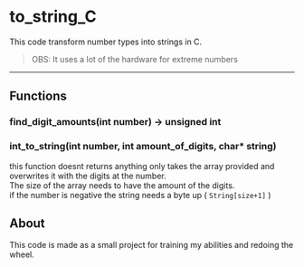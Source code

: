 # to_string_C

This code transform number types into strings in C.
> OBS: It uses a lot of the hardware for extreme numbers

---

## Functions


### find_digit_amounts(int number) -> unsigned int

### int_to_string(int number, int amount_of_digits, char* string)
this function doesnt returns anything only takes the array provided and overwrites it with the digits at the number.  
The size of the array needs to have the amount of the digits.  
if the number is negative the string needs a byte up ( `String[size+1]` )  
## About

This code is made as a small project for training my abilities and redoing the wheel.
